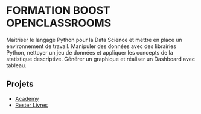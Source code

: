 # FORMATION BOOST OPENCLASSROOMS

Maîtriser le langage Python pour la Data Science et mettre en place un environnement de travail. Manipuler des données avec des librairies Python, nettoyer un jeu de données et appliquer les concepts de la statistique descriptive. Générer un graphique et réaliser un Dashboard avec tableau.

## Projets

- [Academy](https://github.com/MrMican/Portfolio_Data_Analyst/Projets/P1_Academy)
- [Rester Livres](https://github.com/MrMican/Portfolio_Data_Analyst/Projets/P2_Rester_livres)